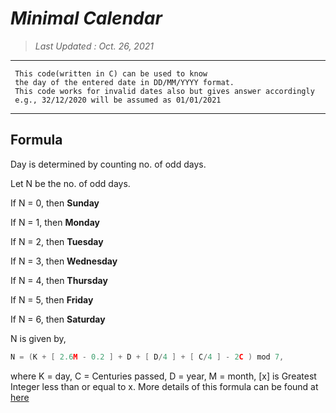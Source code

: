 # _Minimal Calendar_

> _Last Updated : Oct. 26, 2021_
---
     This code(written in C) can be used to know 
     the day of the entered date in DD/MM/YYYY format.
     This code works for invalid dates also but gives answer accordingly
     e.g., 32/12/2020 will be assumed as 01/01/2021
---
## Formula

Day is determined by counting no. of odd days.

Let N be the no. of odd days.

If N = 0, then **Sunday**

If N = 1, then **Monday**

If N = 2, then **Tuesday**

If N = 3, then **Wednesday**

If N = 4, then **Thursday**

If N = 5, then **Friday**

If N = 6, then **Saturday**


N is given by,

```C
N = (K + [ 2.6M - 0.2 ] + D + [ D/4 ] + [ C/4 ] - 2C ) mod 7,
```
where K = day, C = Centuries passed, D = year,
M = month, [x] is Greatest Integer less than or equal to x.
More details of this formula can be found at [here](https://en.wikipedia.org/wiki/Zeller%27s_congruence, "Zeller's Congruence")
